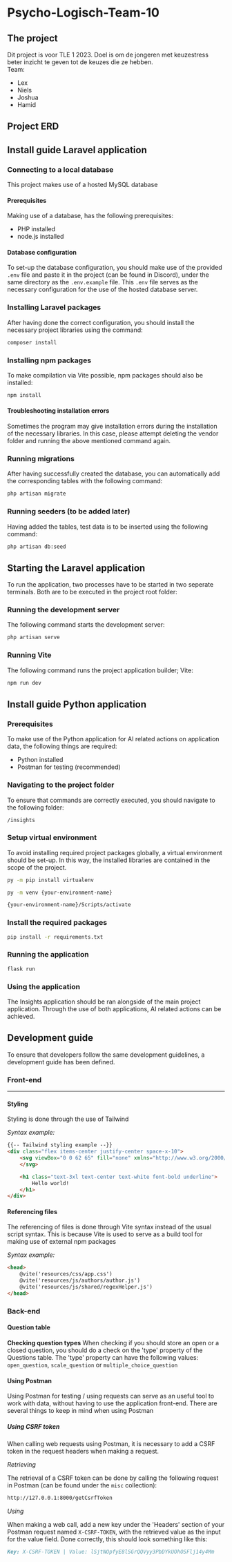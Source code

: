 # Psycho-Logisch-Team-10
## The project
Dit project is voor TLE 1 2023. Doel is om de jongeren met keuzestress beter inzicht te geven tot de keuzes die ze hebben.  
Team:
- Lex
- Niels
- Joshua
- Hamid

## Project ERD



## Install guide Laravel application

### Connecting to a local database
This project makes use of a hosted MySQL database

#### Prerequisites
Making use of a database, has the following prerequisites:
- PHP installed
- node.js installed

#### Database configuration
To set-up the database configuration, you should make use of the provided `.env` file and paste it in the project (can be found in Discord), under the same directory as the `.env.example` file. This `.env` file serves as the necessary configuration for the use of the hosted database server.

### Installing Laravel packages
After having done the correct configuration, you should install the necessary project libraries using the command:

```bash
composer install
```

### Installing npm packages
To make compilation via Vite possible, npm packages should also be installed:

```bash
npm install
```

#### Troubleshooting installation errors
Sometimes the program may give installation errors during the installation of the necessary libraries. In this case, please attempt deleting the vendor folder and running the above mentioned command again.

### Running migrations
After having successfully created the database, you can automatically add the corresponding tables with the following command:
```bash
php artisan migrate
```

### Running seeders (to be added later)
Having added the tables, test data is to be inserted using the following command:
```bash
php artisan db:seed
```

## Starting the Laravel application
To run the application, two processes have to be started in two seperate terminals. Both are to be executed in the project root folder:

### Running the development server
The following command starts the development server:
```bash
php artisan serve
```

### Running Vite
The following command runs the project application builder; Vite:
```bash
npm run dev
```

## Install guide Python application

### Prerequisites
To make use of the Python application for AI related actions on application data, the following things are required:
- Python installed
- Postman for testing (recommended)

### Navigating to the project folder
To ensure that commands are correctly executed, you should navigate to the following folder:
```bash 
/insights
```

### Setup virtual environment
To avoid installing required project packages globally, a virtual environment should be set-up. In this way, the installed libraries are contained in the scope of the project.

```bash 
py -m pip install virtualenv
```
```bash 
py -m venv {your-environment-name}
```
```bash 
{your-environment-name}/Scripts/activate
```

### Install the required packages
```bash 
pip install -r requirements.txt
```

### Running the application
```bash 
flask run
```

### Using the application
The Insights application should be ran alongside of the main project application. Through the use of both applications, AI related actions can be achieved.


## Development guide
To ensure that developers follow the same development guidelines, a development guide has been defined.

### Front-end
---

#### Styling
Styling is done through the use of Tailwind

*Syntax example:*
```html
{{-- Tailwind styling example --}}
<div class="flex items-center justify-center space-x-10">
    <svg viewBox="0 0 62 65" fill="none" xmlns="http://www.w3.org/2000/svg" class="h-16 w-auto bg-gray-100 dark:bg-gray-900">
    </svg>

    <h1 class="text-3xl text-center text-white font-bold underline">
        Hello world!
    </h1>
</div>
```


#### Referencing files
The referencing of files is done through Vite syntax instead of the usual script syntax. This is because Vite is used to serve as a build tool for making use of external npm packages

*Syntax example:*
```html
<head>
    @vite('resources/css/app.css')
    @vite('resources/js/authors/author.js')
    @vite('resources/js/shared/regexHelper.js')
</head>
```

### Back-end

#### Question table

**Checking question types**
When checking if you should store an open or a closed question, you should do a check on the 'type' property of the Questions table. The 'type' property can have the following values: `open_question`, `scale_question` or `multiple_choice_question` 

#### Using Postman
Using Postman for testing / using requests can serve as an useful tool to work with data, without having to use the application front-end. There are several things to keep in mind when using Postman

##### Using CSRF token
When calling web requests using Postman, it is necessary to add a CSRF token in the request headers when making a request.

*Retrieving*

The retrieval of a CSRF token can be done by calling the following request in Postman (can be found under the `misc` collection):
```markdown
http://127.0.0.1:8000/getCsrfToken
```

*Using*

When making a web call, add a new key under the 'Headers' section of your Postman request named `X-CSRF-TOKEN`, with the retrieved value as the input for the value field. Done correctly, this should look something like this:
```markdown
Key: X-CSRF-TOKEN | Value: lSjtNOpfyE8lSGrQQVyy3PbDYkUOhOSFlj14y4Mm
```
